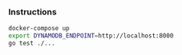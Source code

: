 ### Instructions

```bash
docker-compose up
export DYNAMODB_ENDPOINT=http://localhost:8000
go test ./...

```